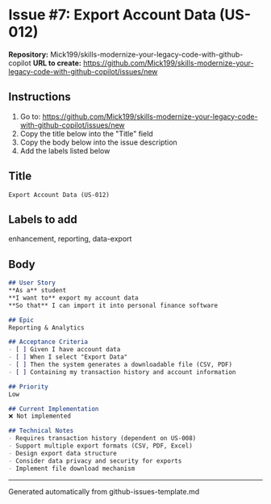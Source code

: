 # Issue #7: Export Account Data (US-012)

**Repository:** Mick199/skills-modernize-your-legacy-code-with-github-copilot
**URL to create:** https://github.com/Mick199/skills-modernize-your-legacy-code-with-github-copilot/issues/new

## Instructions
1. Go to: https://github.com/Mick199/skills-modernize-your-legacy-code-with-github-copilot/issues/new
2. Copy the title below into the "Title" field
3. Copy the body below into the issue description
4. Add the labels listed below

## Title
```
Export Account Data (US-012)
```

## Labels to add
enhancement, reporting, data-export

## Body
```markdown
## User Story
**As a** student  
**I want to** export my account data  
**So that** I can import it into personal finance software  

## Epic
Reporting & Analytics

## Acceptance Criteria
- [ ] Given I have account data
- [ ] When I select "Export Data"
- [ ] Then the system generates a downloadable file (CSV, PDF)
- [ ] Containing my transaction history and account information

## Priority
Low

## Current Implementation
❌ Not implemented

## Technical Notes
- Requires transaction history (dependent on US-008)
- Support multiple export formats (CSV, PDF, Excel)
- Design export data structure
- Consider data privacy and security for exports
- Implement file download mechanism
```

---
Generated automatically from github-issues-template.md
